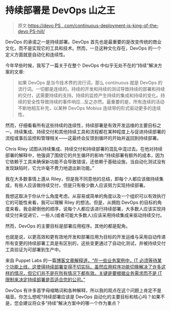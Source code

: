 # 持续部署是 DevOps 山之王

> 原文:[https://devo PS . com/continuous-deployment-is-king-of-the-devo PS-hill/](https://devops.com/continuous-deployment-is-king-of-the-devops-hill/)

DevOps 的承诺之一是持续部署。DevOps 首先也是最重要的是改变传统的商业文化，而不是实现它的工具和技术。然而，一旦这种文化存在，DevOps 的一个定义方面就是自动化和连续性。

今年早些时候，我写了一篇关于在整个 DevOps 中似乎无处不在的“持续”解决方案的文章:

> 如果 DevOps 是当今技术界的流行词，那么 continuous 就是 DevOps 的流行词。一切都是连续的。持续的开发和持续的测试导致持续的部署和持续的交付，这需要持续的支持。持续的监控产生持续的集成和持续的变化。持续的安全性导致持续的事件响应…反之亦然。最重要的是，所有连续的活动不断地相互补充，以某种 DevOps Mobius 连续带的形式驱动更多的连续性。

然而，仔细看看所有这些持续的连续性，持续部署是有效开发运维的主要目标之一。持续集成、持续交付和其他持续工具和流程都在某种程度上与促进持续部署的流程或事后监控和管理相关——这最终会反馈到循环的开始并返回到持续部署。

Chris Riley 试图从持续集成、持续交付和持续部署的混乱中混过去。在他对持续部署的解释中，他强调了围绕它的共生循环的影响:“持续部署有额外的成本，因为它依赖于工具来确保新功能不会导致错误，还依赖于基础设施，当自动化测试没有发现缺陷时，它允许毫不费力地退出新功能。”

我在大多数事情上遵从 Riley，但是我不同意他的总结，即每个人都应该做持续集成，有些人应该做持续交付，但是只有极少数人应该努力实现持续部署。

我想这取决于你从什么角度考虑。从容易或简单的角度以及一个组织可以有效执行它的可能性来看，我可以理解 Riley 的想法。但是，从拥抱 DevOps 的目标的角度来看，我会颠倒他的顺序，说每个人都应该进行持续部署，大多数人应该实现持续交付来促进它，一些人(或者可能大多数人)应该采用持续集成来驱动持续交付。

然而，DevOps 的主要目标是部署应用程序。其他的都是配角。

也就是说，以更高效和更有效地开发和部署应用为目标的开发运维与采用自动传递所有变更的持续部署工具是有区别的，这些变更通过了自动化测试，并被持续交付工具验证为可部署到生产中。

来自 Puppet Labs 的一篇[博客文章解释道，“在一些业务案例中，IT 必须等待某个功能上线，这使得持续部署变得不切实际。虽然应用程序功能切换解决了许多这样的情况，但它们并不是在所有情况下都有效。关键是要根据业务需求而不是 IT 限制来决定持续部署是否适合您的公司。”](https://puppetlabs.com/blog/continuous-delivery-vs-continuous-deployment-whats-diff)

DevOps 有许多首字母缩略词和各种解释，所以我的观点在这个问题上肯定不是福音。你怎么想呢?持续部署应该是 DevOps 自动化的主要目标和核心吗？如果不是，您会建议将众多“持续”解决方案中的哪一个作为重点？
